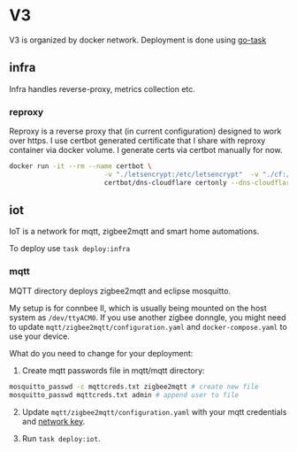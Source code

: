 # V3

V3 is organized by docker network. Deployment is done using [go-task](https://github.com/go-task/task)

## infra

Infra handles reverse-proxy, metrics collection etc.


### reproxy

Reproxy is a reverse proxy that (in current configuration) designed to work over https. I use certbot generated certificate that I share with reproxy container via docker volume. I generate certs via certbot manually for now.

```sh
docker run -it --rm --name certbot \
                        -v "./letsencrypt:/etc/letsencrypt"  -v "./cf:/cf" \
                        certbot/dns-cloudflare certonly --dns-cloudflare --dns-cloudflare-credentials='/cf/cfcreds'  -d '*.myhostname'
```



## iot

IoT is a network for mqtt, zigbee2mqtt and smart home automations.

To deploy use `task deploy:infra`

### mqtt

MQTT directory deploys zigbee2mqtt and eclipse mosquitto.

My setup is for connbee II, which is usually being mounted on the host system as `/dev/ttyACM0`. If you use another zigbee donngle, you might need to update `mqtt/zigbee2mqtt/configuration.yaml` and `docker-compose.yaml` to use your device.

What do you need to change for your deployment:

1. Create mqtt passwords file in mqtt/mqtt directory:
```sh
mosquitto_passwd -c mqttcreds.txt zigbee2mqtt # create new file
mosquitto_passwd mqttcreds.txt admin # append user to file
```

2. Update `mqtt/zigbee2mqtt/configuration.yaml` with your mqtt credentials and [network key](https://www.zigbee2mqtt.io/guide/configuration/zigbee-network.html#network-config).


3. Run `task deploy:iot`.
